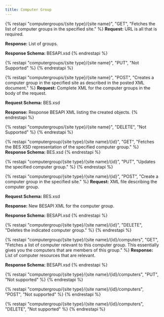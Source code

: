 ```yaml
---
title: Computer Group
---
```


{% restapi "computergroups/{site type}/{site name}", "GET", "Fetches the list of computer groups in the specified site." %}
**Request:** URL is all that is required.

**Response:** List of groups.

**Response Schema:** BESAPI.xsd
{% endrestapi %}

{% restapi "computergroups/{site type}/{site name}", "PUT", "Not Supported" %}
{% endrestapi %}

{% restapi "computergroups/{site type}/{site name}", "POST", "Creates a computer group in the specified site as described in the posted XML document." %}
**Request:** Complete XML for the computer groups in the body of the request.

**Request Schema:** BES.xsd

**Response:** Response BESAPI XML listing the created objects.
{% endrestapi %}

{% restapi "computergroups/{site type}/{site name}", "DELETE", "Not Supported" %}
{% endrestapi %}


{% restapi "computergroup/{site type}/{site name}/{id}", "GET", "Fetches the BES XSD representation of the specified computer group." %}
**Response Schema:** BES.xsd
{% endrestapi %}

{% restapi "computergroup/{site type}/{site name}/{id}", "PUT", "Updates the specified computer group." %}
{% endrestapi %}

{% restapi "computergroup/{site type}/{site name}/{id}", "POST", "Create a computer group in the specified site." %}
**Request:** XML file describing the computer group.

**Request Schema:** BES.xsd

**Response:** New BESAPI XML for the computer group.

**Response Schema:** BESAPI.xsd
{% endrestapi %}

{% restapi "computergroup/{site type}/{site name}/{id}", "DELETE", "Deletes the indicated computer group." %}
{% endrestapi %}

{% restapi "computergroup/{site type}/{site name}/{id}/computers", "GET", "Fetches a list of computer relevant to this computer group. This essentially gives you the computers that are members of this group." %}
**Response:** List of computer resources that are relevant. 

**Response Schema:** BESAPI.xsd
{% endrestapi %}

{% restapi "computergroup/{site type}/{site name}/{id}/computers", "PUT", "Not supported" %}
{% endrestapi %}

{% restapi "computergroup/{site type}/{site name}/{id}/computers", "POST", "Not supported" %}
{% endrestapi %}

{% restapi "computergroup/{site type}/{site name}/{id}/computers", "DELETE", "Not supported" %}
{% endrestapi %}